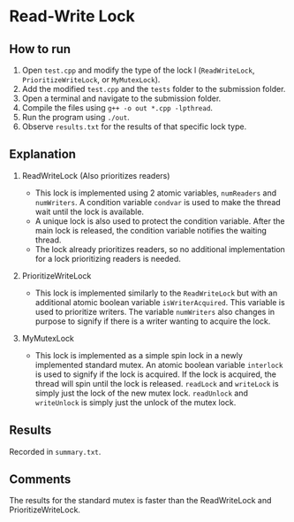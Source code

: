 # Read-Write Lock

## How to run
1. Open `test.cpp` and modify the type of the lock l (`ReadWriteLock`, `PrioritizeWriteLock`, or `MyMutexLock`).
2. Add the modified `test.cpp` and the `tests` folder to the submission folder.
3. Open a terminal and navigate to the submission folder.
4. Compile the files using `g++ -o out *.cpp -lpthread`.
5. Run the program using `./out`.
6. Observe `results.txt` for the results of that specific lock type.

## Explanation
1. ReadWriteLock (Also prioritizes readers)
    - This lock is implemented using 2 atomic variables, `numReaders` and `numWriters`. A condition variable `condvar` is used to make the thread wait until the lock is available.
    - A unique lock is also used to protect the condition variable. After the main lock is released, the condition variable notifies the waiting thread.
    - The lock already prioritizes readers, so no additional implementation for a lock prioritizing readers is needed.

2. PrioritizeWriteLock
    - This lock is implemented similarly to the `ReadWriteLock` but with an additional atomic boolean variable `isWriterAcquired`. This variable is used to prioritize writers. The variable `numWriters` also changes in purpose to signify if there is a writer wanting to acquire the lock.

3. MyMutexLock
    - This lock is implemented as a simple spin lock in a newly implemented standard mutex. An atomic boolean variable `interlock` is used to signify if the lock is acquired. If the lock is acquired, the thread will spin until the lock is released. `readLock` and `writeLock` is simply just the lock of the new mutex lock. `readUnlock` and `writeUnlock` is simply just the unlock of the mutex lock.

## Results
Recorded in `summary.txt`.

## Comments
The results for the standard mutex is faster than the ReadWriteLock and PrioritizeWriteLock.